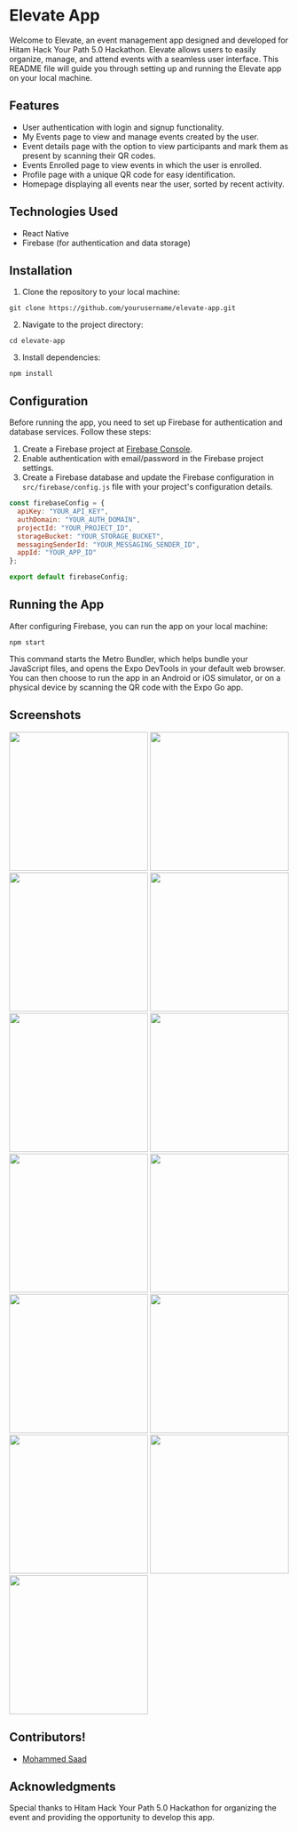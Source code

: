 # Elevate App

Welcome to Elevate, an event management app designed and developed for Hitam Hack Your Path 5.0 Hackathon. Elevate allows users to easily organize, manage, and attend events with a seamless user interface. This README file will guide you through setting up and running the Elevate app on your local machine.

## Features
- User authentication with login and signup functionality.
- My Events page to view and manage events created by the user.
- Event details page with the option to view participants and mark them as present by scanning their QR codes.
- Events Enrolled page to view events in which the user is enrolled.
- Profile page with a unique QR code for easy identification.
- Homepage displaying all events near the user, sorted by recent activity.

## Technologies Used
- React Native
- Firebase (for authentication and data storage)

## Installation
1. Clone the repository to your local machine:

```
git clone https://github.com/yourusername/elevate-app.git
```

2. Navigate to the project directory:

```
cd elevate-app
```

3. Install dependencies:

```
npm install
```

## Configuration
Before running the app, you need to set up Firebase for authentication and database services. Follow these steps:

1. Create a Firebase project at [Firebase Console](https://console.firebase.google.com/).
2. Enable authentication with email/password in the Firebase project settings.
3. Create a Firebase database and update the Firebase configuration in `src/firebase/config.js` file with your project's configuration details.

```javascript
const firebaseConfig = {
  apiKey: "YOUR_API_KEY",
  authDomain: "YOUR_AUTH_DOMAIN",
  projectId: "YOUR_PROJECT_ID",
  storageBucket: "YOUR_STORAGE_BUCKET",
  messagingSenderId: "YOUR_MESSAGING_SENDER_ID",
  appId: "YOUR_APP_ID"
};

export default firebaseConfig;
```

## Running the App
After configuring Firebase, you can run the app on your local machine:

```
npm start
```

This command starts the Metro Bundler, which helps bundle your JavaScript files, and opens the Expo DevTools in your default web browser. You can then choose to run the app in an Android or iOS simulator, or on a physical device by scanning the QR code with the Expo Go app.

## Screenshots

<div align="left">
  <img src="https://github.com/Mohammed-Shoaib01/EventElevate/assets/73358222/a9094e8f-3db9-4329-8eb9-a0273724d538" width="250">
  <img src="https://github.com/Mohammed-Shoaib01/EventElevate/assets/73358222/d522b8c6-1b25-4bd8-8250-5035fecbbbe1" width="250">
  <img src="https://github.com/Mohammed-Shoaib01/EventElevate/assets/73358222/a2d6c829-b640-4389-b1fa-cee1ef14c628" width="250">
  <img src="https://github.com/Mohammed-Shoaib01/EventElevate/assets/73358222/10791198-3969-4805-963e-8f9cf9f86097" width="250">
  <img src="https://github.com/Mohammed-Shoaib01/EventElevate/assets/73358222/176881a2-21c5-4e35-be0b-c799bbc99b58" width="250">
  <img src="https://github.com/Mohammed-Shoaib01/EventElevate/assets/73358222/77b9a41b-95e2-45f4-9af9-5122fb2d9781" width="250">
  <img src="https://github.com/Mohammed-Shoaib01/EventElevate/assets/73358222/997cc9f0-7a85-4710-967f-0c4207c1775e" width="250">
  <img src="https://github.com/Mohammed-Shoaib01/EventElevate/assets/73358222/1d8f625c-83d1-4403-960c-3ba8d2f512ac" width="250">
  <img src="https://github.com/Mohammed-Shoaib01/EventElevate/assets/73358222/5de94b03-b539-409b-a79b-aea93099a367" width="250">
  <img src="https://github.com/Mohammed-Shoaib01/EventElevate/assets/73358222/e756c406-87a0-448f-9664-760d4fe10bb2" width="250">
  <img src="https://github.com/Mohammed-Shoaib01/EventElevate/assets/73358222/eb7eb8fc-e327-4c79-936b-6988a14dce32" width="250">
  <img src="https://github.com/Mohammed-Shoaib01/EventElevate/assets/73358222/e0b267f4-c810-4590-925d-f619b9c5b076" width="250">
  <img src="https://github.com/Mohammed-Shoaib01/EventElevate/assets/73358222/306dd995-ca43-4ca8-bd9c-1afa524f3766" width="250">

</div>

## Contributors!
- [Mohammed Saad]([https://github.com/](https://github.com/b1gh3ro))

## Acknowledgments
Special thanks to Hitam Hack Your Path 5.0 Hackathon for organizing the event and providing the opportunity to develop this app.
